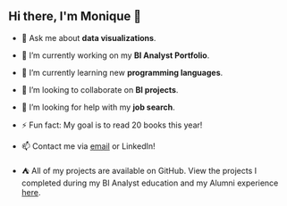 ## Hi there, I'm Monique 👋

- 💬 Ask me about **data visualizations**.

- 🔭 I’m currently working on my **BI Analyst Portfolio**.
  
- 🌱 I’m currently learning new **programming languages**.
   
- 👯 I’m looking to collaborate on **BI projects**.
  
- 🤔 I’m looking for help with my **job search**.
  
- ⚡ Fun fact: My goal is to read 20 books this year!

- 📫 Contact me via [email](mailto:mforrest135@gmail.com) or LinkedIn!
  
- :tent: All of my projects are available on GitHub. View the projects I completed during my BI Analyst education and my Alumni experience [here](https://github.com/mo-forrest/data_projects).
